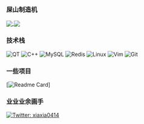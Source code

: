 ### 屎山制造机
<a href="https://github.com/anuraghazra/github-readme-stats">
  <img align="center" src="https://github-readme-stats.vercel.app/api?username=xiaxia0414&count_private=true&show_icons=true&theme=default" />
</a>
<a href="https://github.com/anuraghazra/convoychat">
  <img align="center" src="https://github-readme-stats.vercel.app/api/top-langs/?username=xiaxia0414&langs_count=8&theme=default&count_private=true&layout=compact&hide=javascript,html,css,CoffeeScript&card_width=280" />
</a>



### 技术栈

![QT](https://img.shields.io/badge/-QT-192133?style=flat-square&logo=qt&logoColor=green)
![C++](https://img.shields.io/badge/-C++-192133?style=flat-square&logo=cplusplus&logoColor=blue)
![MySQL](https://img.shields.io/badge/-MySQL-192133?style=flat-square&logo=mysql&logoColor=white)
![Redis](https://img.shields.io/badge/-Redis-192133?style=flat-square&logo=redis&logoColor=white)
![Linux](https://img.shields.io/badge/-Linux-192133?style=flat-square&logo=Linux&logoColor=white)
![Vim](https://img.shields.io/badge/-Vim-192133?style=flat-square&logo=vim&logoColor=white)
![Git](https://img.shields.io/badge/-Git-192133?style=flat-square&logo=git&logoColor=white)

### 一些项目
[![Readme Card](https://github-readme-stats.vercel.app/api/pin/?username=xiaxia0414&repo=snake_base-on-qt)]


### 业业业余画手
[![Twitter: xiaxia0414](https://img.shields.io/twitter/follow/ThaiiBraga?style=social)](https://twitter.com/xia2003414)



